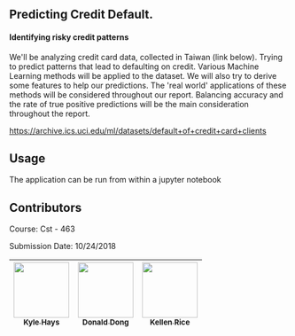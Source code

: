 ## Predicting Credit Default.
#### Identifying risky credit patterns

We'll be analyzing credit card data, collected in Taiwan (link below). Trying to predict patterns that lead to defaulting on credit. Various Machine Learning methods will be applied to the dataset. We will also try to derive some features to help our predictions. The 'real world' applications of these methods will be considered throughout our report. Balancing accuracy and the rate of true positive predictions will be the main consideration throughout the report. 

https://archive.ics.uci.edu/ml/datasets/default+of+credit+card+clients


## Usage  

The application can be run from within a jupyter notebook


## Contributors  
Course: Cst - 463  

Submission Date: 10/24/2018

| [<img src="https://avatars3.githubusercontent.com/u/38229188?s=460&v=4" width="100px;"/><br /><sub><b>Kyle Hays</b></sub>](https://github.com/CruddyShad0w)<br /> |  [<img src="https://avatars2.githubusercontent.com/u/17794071?s=400&v=4" width="100px;"/><br /><sub><b>Donald Dong</b></sub>](https://github.com/donaldong)<br /> | [<img src="https://avatars2.githubusercontent.com/u/16927233?s=400&v=4" width="100px;"/><br /><sub><b>Kellen Rice</b></sub>](https://github.com/thekeldog)<br /> |
|:----:|:----:|:----:|

